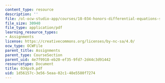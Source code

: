 ```yaml
---
content_type: resource
description: ''
file: /ol-ocw-studio-app/courses/18-034-honors-differential-equations-spring-2004/1d56157c3e565eaa02c148e5580f7274_034ps9.pdf
file_size: 30940
file_type: application/pdf
learning_resource_types:
- Assignments
license: https://creativecommons.org/licenses/by-nc-sa/4.0/
ocw_type: OCWFile
parent_title: Assignments
parent_type: CourseSection
parent_uid: 4e7f9918-eb20-ef35-9fd7-2d44c3d91442
resourcetype: Document
title: 034ps9.pdf
uid: 1d56157c-3e56-5eaa-02c1-48e5580f7274
---
```

